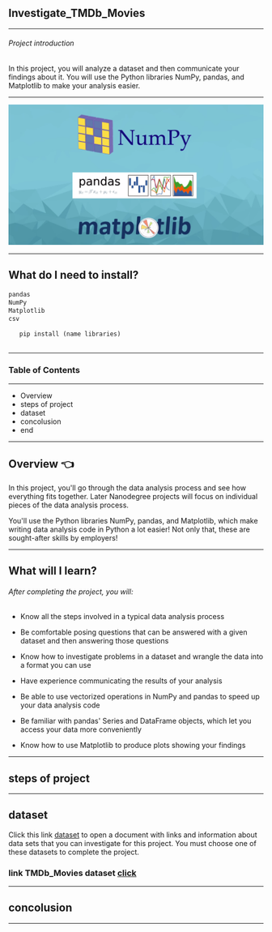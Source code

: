 ## **Investigate_TMDb_Movies** 

---
###### Project introduction

In this project, you will analyze a dataset and then communicate your findings about it. You will use the Python libraries NumPy, pandas, and Matplotlib to make your analysis easier.

---

<p align = "center">
<img src = "./images/mat.png" />
</p>

---
## What do I need to install?
```
pandas
NumPy
Matplotlib
csv

```
```
   pip install (name libraries)
   
```
---


### Table of Contents
---

- Overview
- steps of project
- dataset
- concolusion
- end

---
## Overview :point_left:

In this project, you'll go through the data analysis process and see how everything fits together. Later Nanodegree projects will focus on individual pieces of the data analysis process.

You'll use the Python libraries NumPy, pandas, and Matplotlib, which make writing data analysis code in Python a lot easier! Not only that, these are sought-after skills by employers!


---

## What will I learn?

###### After completing the project, you will:

- Know all the steps involved in a typical data analysis process

- Be comfortable posing questions that can be answered with a given dataset and then answering those questions

- Know how to investigate problems in a dataset and wrangle the data into a format you can use

- Have experience communicating the results of your analysis

- Be able to use vectorized operations in NumPy and pandas to speed up your data analysis code

- Be familiar with pandas' Series and DataFrame objects, which let you access your data more conveniently

- Know how to use Matplotlib to produce plots showing your findings


---

## steps of project

---

## dataset

Click this link [dataset](https://s3.amazonaws.com/video.udacity-data.com/topher/2018/July/5b57919a_data-set-options/data-set-options.pdf) to open a document with links and information about data sets that you can investigate for this project. You must choose one of these datasets to complete the project.

### link TMDb_Movies dataset [click](https://d17h27t6h515a5.cloudfront.net/topher/2017/October/59dd1c4c_tmdb-movies/tmdb-movies.csv.) 

---

## concolusion

---


